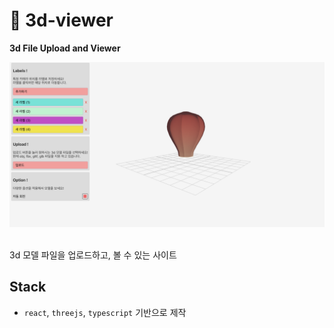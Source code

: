 # 🥽 3d-viewer

**3d File Upload and Viewer**

<a href="#"><img src="./public/image.jpg" /></a>

\
3d 모델 파일을 업로드하고, 볼 수 있는 사이트

## Stack

- `react`, `threejs`, `typescript` 기반으로 제작
